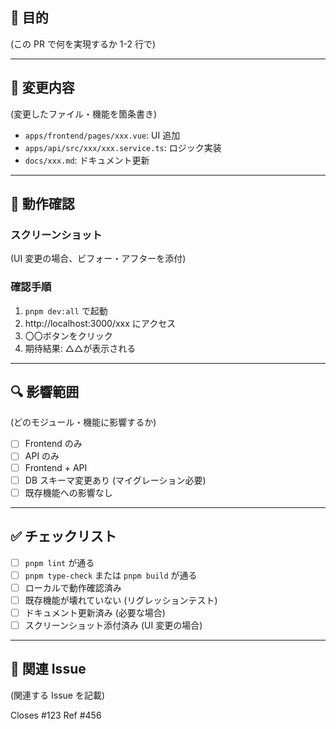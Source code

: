 ## 📝 目的

(この PR で何を実現するか 1-2 行で)

---

## 🔧 変更内容

(変更したファイル・機能を箇条書き)

- `apps/frontend/pages/xxx.vue`: UI 追加
- `apps/api/src/xxx/xxx.service.ts`: ロジック実装
- `docs/xxx.md`: ドキュメント更新

---

## 📸 動作確認

### スクリーンショット

(UI 変更の場合、ビフォー・アフターを添付)

### 確認手順

1. `pnpm dev:all` で起動
2. http://localhost:3000/xxx にアクセス
3. 〇〇ボタンをクリック
4. 期待結果: △△が表示される

---

## 🔍 影響範囲

(どのモジュール・機能に影響するか)

- [ ] Frontend のみ
- [ ] API のみ
- [ ] Frontend + API
- [ ] DB スキーマ変更あり (マイグレーション必要)
- [ ] 既存機能への影響なし

---

## ✅ チェックリスト

- [ ] `pnpm lint` が通る
- [ ] `pnpm type-check` または `pnpm build` が通る
- [ ] ローカルで動作確認済み
- [ ] 既存機能が壊れていない (リグレッションテスト)
- [ ] ドキュメント更新済み (必要な場合)
- [ ] スクリーンショット添付済み (UI 変更の場合)

---

## 🔗 関連 Issue

(関連する Issue を記載)

Closes #123
Ref #456
